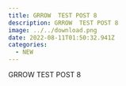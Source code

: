 ```yaml
---
title: GRROW  TEST POST 8
description: GRROW  TEST POST 8
image: ../../download.png
date: 2022-08-11T01:50:32.941Z
categories:
  - NEW
---
```

GRROW  TEST POST 8